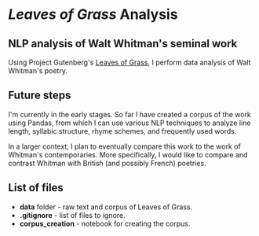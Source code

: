 # *Leaves of Grass* Analysis
## NLP analysis of Walt Whitman's seminal work

Using Project Gutenberg's [Leaves of Grass](http://www.gutenberg.org/ebooks/1322), I perform data analysis of Walt Whitman's poetry. 

## Future steps

I'm currently in the early stages. So far I have created a corpus of the work using Pandas, from which I can use various NLP techniques to analyze line length, syllabic structure, rhyme schemes, and frequently used words.

In a larger context, I plan to eventually compare this work to the work of Whitman's contemporaries. More specifically, I would like to compare and contrast Whitman with British (and possibly French) poetries.

## List of files
- **data** folder - raw text and corpus of Leaves of Grass.
- **.gitignore** - list of files to ignore.
- **corpus_creation** - notebook for creating the corpus.